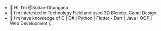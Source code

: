 - 👋 Hi, I’m @Sudan-Dhungana
- 👀 I’m interested in Technology Field and used 3D Blender, Game Design
- 🌱 I’m have knowledge of C | C# | Python | Flutter - Dart | Java | OOP | Web Development |...

<!---
Sudan-Dhungana/Sudan-Dhungana is a ✨ special ✨ repository because its `README.md` (this file) appears on your GitHub profile.
You can click the Preview link to take a look at your changes.
--->
